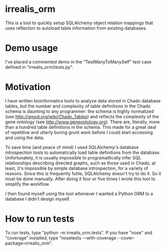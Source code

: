 irrealis_orm
============

This is a tool to quickly setup SQLAlchemy object relation mappings that uses
reflection to autoload table information from existing databases.


Demo usage
=========

I've placed a commented demo in the "TestManyToManySelf" test case defined in
"irrealis_orm/tests.py".


Motivation
==========

I have written bioinformatics tools to analyze data stored in Chado database
tables, but the number and complexity of table definitions in the Chado schema
is daunting to any programmer: the schema is highly normalized (see
http://gmod.org/wiki/Chado_Tables) and reflects the complexity of the gene
ontology (see http://www.geneontology.org). There are, literally, more than a
hundred table definitions in the schema. This made for a great deal of
repetitive and utterly boring grunt work before I could start accessing and
using the data.

To save time (and peace of mind) I used SQLAlchemy's database introspection
tools to automatically load table definitions from the database. Unfortunately,
it is usually impossible to programattically infer SQL relationships describing
directed graphs, such as those used in Chado; at least, it's impossible by
simple database introspection, for a variety of reasons. Since this is
frequently futile, SQLAlchemy doesn't try to do it. So it must be done
manually. After doing it four or five times I wrote this tool to simplify the
workflow.

I then found myself using the tool whenever I wanted a Python ORM to a database
I didn't design myself.

How to run tests
================

To run tests, type "python -m irrealis_orm.tests".  If you have "nose" and
"coverage" installed, type "nosetests --with-coverage --cover-package=irrealis_orm".
